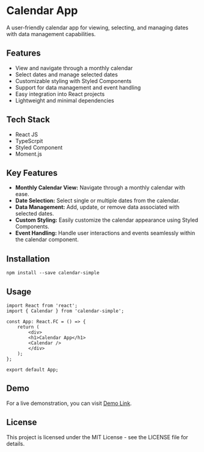 # Calendar App

A user-friendly calendar app for viewing, selecting, and managing dates with data management capabilities.

## Features

- View and navigate through a monthly calendar
- Select dates and manage selected dates
- Customizable styling with Styled Components
- Support for data management and event handling
- Easy integration into React projects
- Lightweight and minimal dependencies

## Tech Stack
- React JS
- TypeScrpit
- Styled Component
- Moment.js

## Key Features

- **Monthly Calendar View:** Navigate through a monthly calendar with ease.
- **Date Selection:** Select single or multiple dates from the calendar.
- **Data Management:** Add, update, or remove data associated with selected dates.
- **Custom Styling:** Easily customize the calendar appearance using Styled Components.
- **Event Handling:** Handle user interactions and events seamlessly within the calendar component.

## Installation
    npm install --save calendar-simple

## Usage
    import React from 'react';
    import { Calendar } from 'calendar-simple';

    const App: React.FC = () => {
        return (
            <div>
            <h1>Calendar App</h1>
            <Calendar />
            </div>
        );
    };

    export default App;

## Demo
For a live demonstration, you can visit [Demo Link](http://calendarsimple.netlify.app).

## License
This project is licensed under the MIT License - see the LICENSE file for details.
